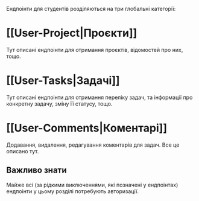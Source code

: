 Ендпоінти для студентів розділяються на три глобальні категорії:

# [[User-Project|Проєкти]]
Тут описані ендпоінти для отримання проєктів, відомостей про них, тощо.

# [[User-Tasks|Задачі]]
Тут описані ендпоінти для отримання переліку задач, та інформації про конкретну задачу, зміну її статусу, тощо.

# [[User-Comments|Коментарі]]
Додавання, видалення, редагування коментарів для задач. Все це описано тут.

## Важливо знати
Майже всі (за рідкими виключеннями, які позначені у ендпоінтах) ендпоінти у цьому розділі потребують авторизації.